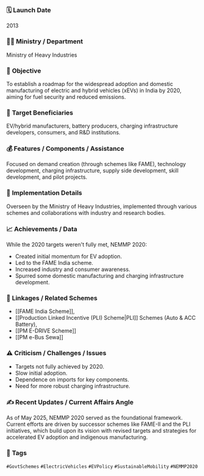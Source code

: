 
### 🗓️ **Launch Date**
2013

### 🧑‍🏫 **Ministry / Department**
Ministry of Heavy Industries

### 🎯 **Objective**
To establish a roadmap for the widespread adoption and domestic manufacturing of electric and hybrid vehicles (xEVs) in India by 2020, aiming for fuel security and reduced emissions.

### 👥 **Target Beneficiaries**
EV/hybrid manufacturers, battery producers, charging infrastructure developers, consumers, and R&D institutions.

### 💰 **Features / Components / Assistance**
Focused on demand creation (through schemes like FAME), technology development, charging infrastructure, supply side development, skill development, and pilot projects.

### 📍 **Implementation Details**
Overseen by the Ministry of Heavy Industries, implemented through various schemes and collaborations with industry and research bodies.

### 📈 **Achievements / Data**
While the 2020 targets weren't fully met, NEMMP 2020:
- Created initial momentum for EV adoption.
- Led to the FAME India scheme.
- Increased industry and consumer awareness.
- Spurred some domestic manufacturing and charging infrastructure development.

### 🧩 **Linkages / Related Schemes**
- [[FAME India Scheme]], 
- [[Production Linked Incentive (PLI) Scheme|PLI]] Schemes (Auto & ACC Battery), 
- [[PM E-DRIVE Scheme]] 
- [[PM e-Bus Sewa]]

### ⚠️ **Criticism / Challenges / Issues**
- Targets not fully achieved by 2020.
- Slow initial adoption.
- Dependence on imports for key components.
- Need for more robust charging infrastructure.

### ✍️ **Recent Updates / Current Affairs Angle**
As of May 2025, NEMMP 2020 served as the foundational framework. Current efforts are driven by successor schemes like FAME-II and the PLI initiatives, which build upon its vision with revised targets and strategies for accelerated EV adoption and indigenous manufacturing.

### 🔗 **Tags**
`#GovtSchemes` `#ElectricVehicles` `#EVPolicy` `#SustainableMobility` `#NEMMP2020`
